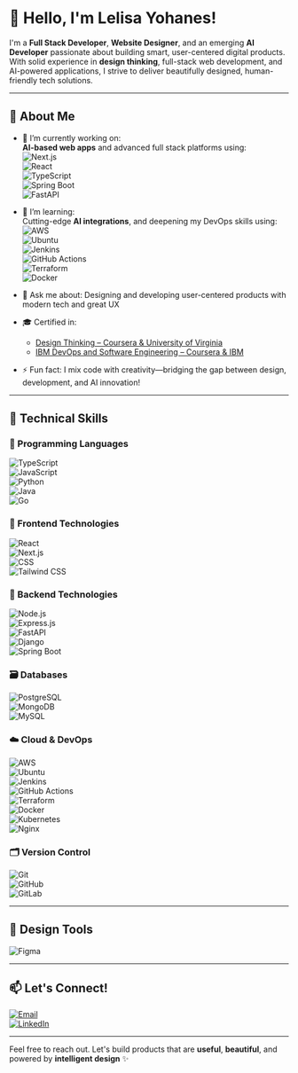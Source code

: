 # 👋 Hello, I'm Lelisa Yohanes!

I'm a **Full Stack Developer**, **Website Designer**, and an emerging **AI Developer** passionate about building smart, user-centered digital products. With solid experience in **design thinking**, full-stack web development, and AI-powered applications, I strive to deliver beautifully designed, human-friendly tech solutions.

---

## 🌟 About Me

- 🔭 I’m currently working on:  
  **AI-based web apps** and advanced full stack platforms using:  
  ![Next.js](https://img.shields.io/badge/Next.js-000000?style=for-the-badge&logo=nextdotjs&logoColor=white)  
  ![React](https://img.shields.io/badge/React-61DAFB?style=for-the-badge&logo=react&logoColor=black)  
  ![TypeScript](https://img.shields.io/badge/TypeScript-3178C6?style=for-the-badge&logo=typescript&logoColor=white)  
  ![Spring Boot](https://img.shields.io/badge/Spring_Boot-6DB33F?style=for-the-badge&logo=springboot&logoColor=white)  
  ![FastAPI](https://img.shields.io/badge/FastAPI-009688?style=for-the-badge&logo=fastapi&logoColor=white)  

- 🌱 I’m learning:  
  Cutting-edge **AI integrations**, and deepening my DevOps skills using:  
  ![AWS](https://img.shields.io/badge/AWS-232F3E?style=for-the-badge&logo=amazonaws&logoColor=white)  
  ![Ubuntu](https://img.shields.io/badge/Ubuntu-E95420?style=for-the-badge&logo=ubuntu&logoColor=white)  
  ![Jenkins](https://img.shields.io/badge/Jenkins-D24939?style=for-the-badge&logo=jenkins&logoColor=white)  
  ![GitHub Actions](https://img.shields.io/badge/GitHub_Actions-2088FF?style=for-the-badge&logo=githubactions&logoColor=white)  
  ![Terraform](https://img.shields.io/badge/Terraform-623CE4?style=for-the-badge&logo=terraform&logoColor=white)  
  ![Docker](https://img.shields.io/badge/Docker-2496ED?style=for-the-badge&logo=docker&logoColor=white)

- 💬 Ask me about: Designing and developing user-centered products with modern tech and great UX

- 🎓 Certified in:  
  - [Design Thinking – Coursera & University of Virginia](https://www.coursera.org/account/accomplishments/specialization/AMUWPNBRLJGL?utm_source=link&utm_medium=certificate&utm_content=cert_image&utm_campaign=sharing_cta&utm_product=s12n)  
  - [IBM DevOps and Software Engineering – Coursera & IBM](https://www.coursera.org/account/accomplishments/professional-cert/0IU5TH0XKOCG?utm_source=link&utm_medium=certificate&utm_content=cert_image&utm_campaign=sharing_cta&utm_product=prof)

- ⚡ Fun fact: I mix code with creativity—bridging the gap between design, development, and AI innovation!

---

## 💼 Technical Skills

### 🧠 Programming Languages  
![TypeScript](https://img.shields.io/badge/TypeScript-3178C6?style=for-the-badge&logo=typescript&logoColor=white)  
![JavaScript](https://img.shields.io/badge/JavaScript-F7DF1E?style=for-the-badge&logo=javascript&logoColor=black)  
![Python](https://img.shields.io/badge/Python-3776AB?style=for-the-badge&logo=python&logoColor=white)  
![Java](https://img.shields.io/badge/Java-007396?style=for-the-badge&logo=java&logoColor=white)  
![Go](https://img.shields.io/badge/Go-00ADD8?style=for-the-badge&logo=go&logoColor=white)  

### 🧩 Frontend Technologies  
![React](https://img.shields.io/badge/React-61DAFB?style=for-the-badge&logo=react&logoColor=black)  
![Next.js](https://img.shields.io/badge/Next.js-000000?style=for-the-badge&logo=nextdotjs&logoColor=white)  
![CSS](https://img.shields.io/badge/CSS-264de4?style=for-the-badge&logo=css3&logoColor=white)  
![Tailwind CSS](https://img.shields.io/badge/Tailwind_CSS-38B2AC?style=for-the-badge&logo=tailwind-css&logoColor=white)  

### 🔧 Backend Technologies  
![Node.js](https://img.shields.io/badge/Node.js-339933?style=for-the-badge&logo=node-dot-js&logoColor=white)  
![Express.js](https://img.shields.io/badge/Express.js-000000?style=for-the-badge&logo=express&logoColor=white)  
![FastAPI](https://img.shields.io/badge/FastAPI-009688?style=for-the-badge&logo=fastapi&logoColor=white)  
![Django](https://img.shields.io/badge/Django-092E20?style=for-the-badge&logo=django&logoColor=white)  
![Spring Boot](https://img.shields.io/badge/Spring_Boot-6DB33F?style=for-the-badge&logo=springboot&logoColor=white)  

### 🗃️ Databases  
![PostgreSQL](https://img.shields.io/badge/PostgreSQL-336791?style=for-the-badge&logo=postgresql&logoColor=white)  
![MongoDB](https://img.shields.io/badge/MongoDB-47A248?style=for-the-badge&logo=mongodb&logoColor=white)  
![MySQL](https://img.shields.io/badge/MySQL-4479A1?style=for-the-badge&logo=mysql&logoColor=white)  

### ☁️ Cloud & DevOps  
![AWS](https://img.shields.io/badge/AWS-232F3E?style=for-the-badge&logo=amazonaws&logoColor=white)  
![Ubuntu](https://img.shields.io/badge/Ubuntu-E95420?style=for-the-badge&logo=ubuntu&logoColor=white)  
![Jenkins](https://img.shields.io/badge/Jenkins-D24939?style=for-the-badge&logo=jenkins&logoColor=white)  
![GitHub Actions](https://img.shields.io/badge/GitHub_Actions-2088FF?style=for-the-badge&logo=githubactions&logoColor=white)  
![Terraform](https://img.shields.io/badge/Terraform-623CE4?style=for-the-badge&logo=terraform&logoColor=white)  
![Docker](https://img.shields.io/badge/Docker-2496ED?style=for-the-badge&logo=docker&logoColor=white)  
![Kubernetes](https://img.shields.io/badge/Kubernetes-326CE5?style=for-the-badge&logo=kubernetes&logoColor=white)  
![Nginx](https://img.shields.io/badge/Nginx-009639?style=for-the-badge&logo=nginx&logoColor=white)  

### 🗂️ Version Control  
![Git](https://img.shields.io/badge/Git-F05032?style=for-the-badge&logo=git&logoColor=white)  
![GitHub](https://img.shields.io/badge/GitHub-181717?style=for-the-badge&logo=github&logoColor=white)  
![GitLab](https://img.shields.io/badge/GitLab-FC6D26?style=for-the-badge&logo=gitlab&logoColor=white)  

---

## 🎨 Design Tools  
![Figma](https://img.shields.io/badge/Figma-F24E1E?style=for-the-badge&logo=figma&logoColor=white)  

---

## 📫 Let's Connect!

[![Email](https://img.shields.io/badge/Email-lelisayohanes1991%40gmail.com-D14836?style=for-the-badge&logo=gmail&logoColor=white)](mailto:lelisayohanes1991@gmail.com)  
[![LinkedIn](https://img.shields.io/badge/LinkedIn-Lelisa%20Yohanes-0A66C2?style=for-the-badge&logo=linkedin&logoColor=white)](https://www.linkedin.com/in/lelisa-yohanes-23a929277/)

---

Feel free to reach out. Let's build products that are **useful**, **beautiful**, and powered by **intelligent design** ✨
